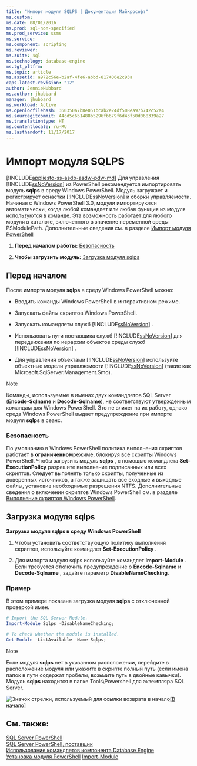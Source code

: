 ```yaml
---
title: "Импорт модуля SQLPS | Документация Майкрософт"
ms.custom: 
ms.date: 08/01/2016
ms.prod: sql-non-specified
ms.prod_service: ssms
ms.service: 
ms.component: scripting
ms.reviewer: 
ms.suite: sql
ms.technology: database-engine
ms.tgt_pltfrm: 
ms.topic: article
ms.assetid: a972c56e-b2af-4fe6-abbd-817406e2c93a
caps.latest.revision: "12"
author: JennieHubbard
ms.author: jhubbard
manager: jhubbard
ms.workload: Active
ms.openlocfilehash: 360350a7b8e051bcab2e24df508ea97b742c52a4
ms.sourcegitcommit: 44cd5c651488b5296fb679f6d43f50d068339a27
ms.translationtype: HT
ms.contentlocale: ru-RU
ms.lasthandoff: 11/17/2017
---
```

# <a name="import-the-sqlps-module"></a>Импорт модуля SQLPS
[!INCLUDE[appliesto-ss-asdb-asdw-pdw-md](../../includes/appliesto-ss-asdb-asdw-pdw-md.md)] Для управления [!INCLUDE[ssNoVersion](../../includes/ssnoversion-md.md)] из PowerShell рекомендуется импортировать модуль **sqlps** в среду Windows PowerShell. Модуль загружает и регистрирует оснастки [!INCLUDE[ssNoVersion](../../includes/ssnoversion-md.md)] и сборки управляемости.  Начиная с Windows PowerShell 3.0, модули импортируются автоматически, когда любой командлет или любая функция из модуля используются в команде. Эта возможность работает для любого модуля в каталоге, включенного в значение переменной среды PSModulePath.  Дополнительные сведения см. в разделе [Импорт модуля PowerShell](https://msdn.microsoft.com/library/dd878284(v=vs.85).aspx)
  
1.  **Перед началом работы:**  [Безопасность](#Security)  
  
2.  **Чтобы загрузить модуль:**  [Загрузка модуля sqlps](#LoadSqlps)  
  
## <a name="before-you-begin"></a>Перед началом  
 После импорта модуля **sqlps** в среду Windows PowerShell можно:  
  
-   Вводить команды Windows PowerShell в интерактивном режиме.  
  
-   Запускать файлы скриптов Windows PowerShell.  
  
-   Запускать командлеты служб [!INCLUDE[ssNoVersion](../../includes/ssnoversion-md.md)] .  
  
-   Использовать пути поставщика служб [!INCLUDE[ssNoVersion](../../includes/ssnoversion-md.md)] для передвижения по иерархии объектов среды служб [!INCLUDE[ssNoVersion](../../includes/ssnoversion-md.md)] .  
  
-   Для управления объектами [!INCLUDE[ssNoVersion](../../includes/ssnoversion-md.md)] используйте объектные модели управляемости [!INCLUDE[ssNoVersion](../../includes/ssnoversion-md.md)] (такие как Microsoft.SqlServer.Management.Smo).  
  
> [!NOTE]  
>  Команды, используемые в именах двух командлетов SQL Server (**Encode-Sqlname** и **Decode-Sqlname**), не соответствуют утвержденным командам для Windows PowerShell. Это не влияет на их работу, однако среда Windows PowerShell выдает предупреждение при импорте модуля **sqlps** в сеанс.  
  
###  <a name="Security"></a> Безопасность  
 По умолчанию в Windows PowerShell политика выполнения скриптов работает в **ограниченном**режиме, блокируя все скрипты Windows PowerShell. Чтобы загрузить модуль **sqlps** , с помощью командлета **Set-ExecutionPolicy** разрешите выполнение подписанных или всех скриптов. Следует выполнять только скрипты, полученные из доверенных источников, а также защищать все входные и выходные файлы, установив необходимые разрешения NTFS. Дополнительные сведения о включении скриптов Windows PowerShell см. в разделе [Выполнение скриптов Windows PowerShell](http://www.microsoft.com/technet/scriptcenter/topics/winpsh/manual/run.mspx).  
  
##  <a name="LoadSqlps"></a> Загрузка модуля sqlps  
 **Загрузка модуля sqlps в среду Windows PowerShell**  
  
1.  Чтобы установить соответствующую политику выполнения скриптов, используйте командлет **Set-ExecutionPolicy** .  
  
2.  Для импорта модуля sqlps используйте командлет **Import-Module** . Если требуется отключить предупреждение о **Encode-Sqlname** и **Decode-Sqlname** , задайте параметр **DisableNameChecking**.  
  
### <a name="example"></a>Пример  
 В этом примере показана загрузка модуля **sqlps** с отключенной проверкой имен.  
  
```powershell 
# Import the SQL Server Module.    
Import-Module Sqlps -DisableNameChecking;

# To check whether the module is installed.
Get-Module -ListAvailable -Name Sqlps;
```  
  
> [!NOTE]  
>  Если модуля **sqlps** нет в указанном расположении, перейдите в расположение модуля или укажите в скрипте полный путь (если имена папок в пути содержат пробелы, возьмите путь в двойные кавычки). Модуль **sqlps** находится в папке Tools\Powershell для экземпляра SQL Server.  
  
 ![Значок стрелки, используемый для ссылки возврата в начало](../../analysis-services/instances/media/uparrow16x16.gif "Значок стрелки, используемый для ссылки возврата в начало")[&#91;В начало&#93;]()  
  
## <a name="see-also"></a>См. также:  
 [SQL Server PowerShell](../../relational-databases/scripting/sql-server-powershell.md)   
 [SQL Server PowerShell, поставщик](../../relational-databases/scripting/sql-server-powershell-provider.md)   
 [Использование командлетов компонента Database Engine](../../relational-databases/scripting/use-the-database-engine-cmdlets.md)  
 [Установка модуля PowerShell](https://msdn.microsoft.com/library/dd878350(v=vs.85).aspx)  
 [Import-Module](https://technet.microsoft.com/library/hh849725.aspx)
  
  
